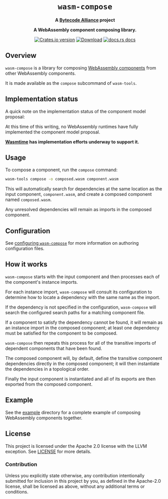 <div align="center">
  <h1><code>wasm-compose</code></h1>

<strong>A <a href="https://bytecodealliance.org/">Bytecode Alliance</a> project</strong>

  <p>
    <strong>A WebAssembly component composing library.</strong>
  </p>

  <p>
    <a href="https://crates.io/crates/wasm-compose"><img src="https://img.shields.io/crates/v/wasm-compose.svg?style=flat-square" alt="Crates.io version" /></a>
    <a href="https://crates.io/crates/wasm-compose"><img src="https://img.shields.io/crates/d/wasm-compose.svg?style=flat-square" alt="Download" /></a>
    <a href="https://docs.rs/wasm-compose/"><img src="https://img.shields.io/static/v1?label=docs&message=wasm-compose&color=blue&style=flat-square" alt="docs.rs docs" /></a>
  </p>
</div>

## Overview

`wasm-compose` is a library for composing [WebAssembly components](https://github.com/webassembly/component-model)
from other WebAssembly components.

It is made available as the `compose` subcommand of `wasm-tools`.

## Implementation status

A quick note on the implementation status of the component model
proposal:

At this time of this writing, no WebAssembly runtimes have fully
implemented the component model proposal.

__[Wasmtime](https://github.com/bytecodealliance/wasmtime)
has implementation efforts underway to support it.__

## Usage

To compose a component, run the `compose` command:

```sh
wasm-tools compose -o composed.wasm component.wasm
```

This will automatically search for dependencies at the same location
as the input component, `component.wasm`, and create a composed
component named `composed.wasm`.

Any unresolved dependencies will remain as imports in the composed
component.

## Configuration

See [configuring `wasm-compose`](CONFIG.md) for more information on authoring configuration files.

## How it works

`wasm-compose` starts with the input component and then processes each of the component's instance imports.

For each instance import, `wasm-compose` will consult its configuration to determine how to locate a dependency with the same name as the import.

If the dependency is not specified in the configuration, `wasm-compose` will search the configured search paths for a matching component file.

If a component to satisfy the dependency cannot be found, it will remain as an instance import in the composed component; at least one dependency must be satisfied for the component to be composed.

`wasm-compose` then repeats this process for all of the transitive imports of dependent components that have been found.

The composed component will, by default, define the transitive component dependencies directly in the composed component; it will then instantiate the dependencies in a topological order.

Finally the input component is instantiated and all of its exports are then exported from the composed component.

## Example

See the [example](example/README.md) directory for a complete example
of composing WebAssembly components together.

## License

This project is licensed under the Apache 2.0 license with the LLVM exception.
See [LICENSE](../../LICENSE) for more details.

### Contribution

Unless you explicitly state otherwise, any contribution intentionally submitted
for inclusion in this project by you, as defined in the Apache-2.0 license,
shall be licensed as above, without any additional terms or conditions.
